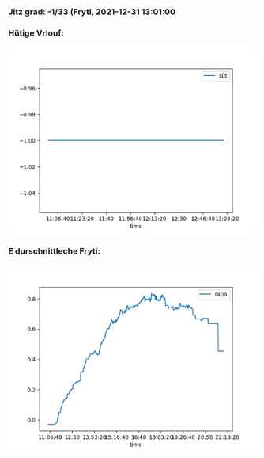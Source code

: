 ### Jitz grad: -1/33 (Fryti, 2021-12-31 13:01:00

### Hütige Vrlouf:
![Graph](Today.png)

### E durschnittleche Fryti:
![Graph](Fryti.png)